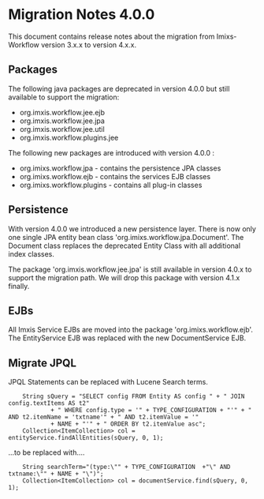 # Migration Notes 4.0.0

This document contains release notes about the migration from Imixs-Workflow version 3.x.x to version 4.x.x.

## Packages

The following java packages are deprecated in version 4.0.0 but still available to support the migration:

 * org.imxis.workflow.jee.ejb
 * org.imxis.workflow.jee.jpa
 * org.imxis.workflow.jee.util
 * org.imxis.workflow.plugins.jee
 
The following new packages are introduced with version 4.0.0 :

 * org.imixs.workflow.jpa - contains the persistence JPA classes
 * org.imixs.workflow.ejb - contains the services EJB classes
 * org.imixs.workflow.plugins - contains all plug-in classes
 
## Persistence

With version 4.0.0 we introduced a new persistence layer. There is now only one single JPA entity bean class 'org.imixs.workflow.jpa.Document'. The Document class replaces the deprecated Entity Class with all additional index classes.

The package 'org.imxis.workflow.jee.jpa' is still available in version 4.0.x to support the migration path. We will drop this package with version 4.1.x finally. 
 
 
## EJBs

All Imxis Service EJBs are moved into the package 'org.imixs.workflow.ejb'. The EntityService EJB was replaced with the new DocumentService EJB.  

## Migrate JPQL 

JPQL Statements can be replaced with Lucene Search terms.

		String sQuery = "SELECT config FROM Entity AS config " + " JOIN config.textItems AS t2"
				+ " WHERE config.type = '" + TYPE_CONFIGURATION + "'" + " AND t2.itemName = 'txtname'" + " AND t2.itemValue = '"
				+ NAME + "'" + " ORDER BY t2.itemValue asc";
		Collection<ItemCollection> col = entityService.findAllEntities(sQuery, 0, 1);

...to be replaced with....
		
		String searchTerm="(type:\"" + TYPE_CONFIGURATION  +"\" AND txtname:\"" + NAME + "\")";
		Collection<ItemCollection> col = documentService.find(sQuery, 0, 1);

		
		